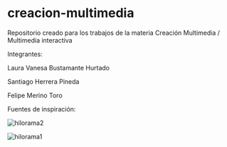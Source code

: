 # creacion-multimedia
Repositorio creado para los trabajos de la materia Creación Multimedia / Multimedia interactiva

Integrantes:


Laura Vanesa Bustamante Hurtado


Santiago Herrera Pineda


Felipe Merino Toro


Fuentes de inspiración:

![hilorama2](https://images.squarespace-cdn.com/content/v1/5744808e27d4bd89642b72f4/1588110774300-7FLNGNLLUQ14X6TM9E7A/stringart12.png?format=750w)

![hilorama1](https://i.pinimg.com/originals/54/7b/2f/547b2f9975e9b7606605a3f300511b4f.jpg)

